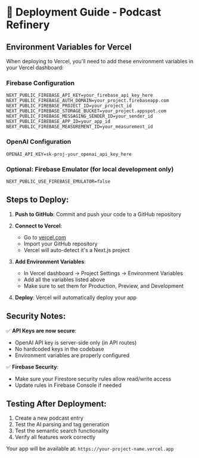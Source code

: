 # 🚀 Deployment Guide - Podcast Refinery

## Environment Variables for Vercel

When deploying to Vercel, you'll need to add these environment variables in your Vercel dashboard:

### Firebase Configuration
```
NEXT_PUBLIC_FIREBASE_API_KEY=your_firebase_api_key_here
NEXT_PUBLIC_FIREBASE_AUTH_DOMAIN=your_project.firebaseapp.com
NEXT_PUBLIC_FIREBASE_PROJECT_ID=your_project_id
NEXT_PUBLIC_FIREBASE_STORAGE_BUCKET=your_project.appspot.com
NEXT_PUBLIC_FIREBASE_MESSAGING_SENDER_ID=your_sender_id
NEXT_PUBLIC_FIREBASE_APP_ID=your_app_id
NEXT_PUBLIC_FIREBASE_MEASUREMENT_ID=your_measurement_id
```

### OpenAI Configuration
```
OPENAI_API_KEY=sk-proj-your_openai_api_key_here
```

### Optional: Firebase Emulator (for local development only)
```
NEXT_PUBLIC_USE_FIREBASE_EMULATOR=false
```

## Steps to Deploy:

1. **Push to GitHub**: Commit and push your code to a GitHub repository

2. **Connect to Vercel**: 
   - Go to [vercel.com](https://vercel.com)
   - Import your GitHub repository
   - Vercel will auto-detect it's a Next.js project

3. **Add Environment Variables**:
   - In Vercel dashboard → Project Settings → Environment Variables
   - Add all the variables listed above
   - Make sure to set them for Production, Preview, and Development

4. **Deploy**: Vercel will automatically deploy your app

## Security Notes:

✅ **API Keys are now secure**: 
- OpenAI API key is server-side only (in API routes)
- No hardcoded keys in the codebase
- Environment variables are properly configured

✅ **Firebase Security**:
- Make sure your Firestore security rules allow read/write access
- Update rules in Firebase Console if needed

## Testing After Deployment:

1. Create a new podcast entry
2. Test the AI parsing and tag generation
3. Test the semantic search functionality
4. Verify all features work correctly

Your app will be available at: `https://your-project-name.vercel.app`
